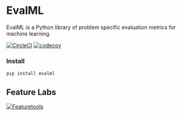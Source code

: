 # EvalML

EvalML is a Python library of problem specific evaluation metrics for machine learning.

[![CircleCI](https://circleci.com/gh/FeatureLabs/evalml/tree/master.svg?style=shield)](https://circleci.com/gh/FeatureLabs/evalml/tree/master)
[![codecov](https://codecov.io/gh/FeatureLabs/evalml/branch/master/graph/badge.svg)](https://codecov.io/gh/FeatureLabs/evalml)

### Install
```shell
pip install evalml
```

## Feature Labs
<a href="https://www.featurelabs.com/">
    <img src="http://www.featurelabs.com/wp-content/uploads/2017/12/logo.png" alt="Featuretools" />
</a>
